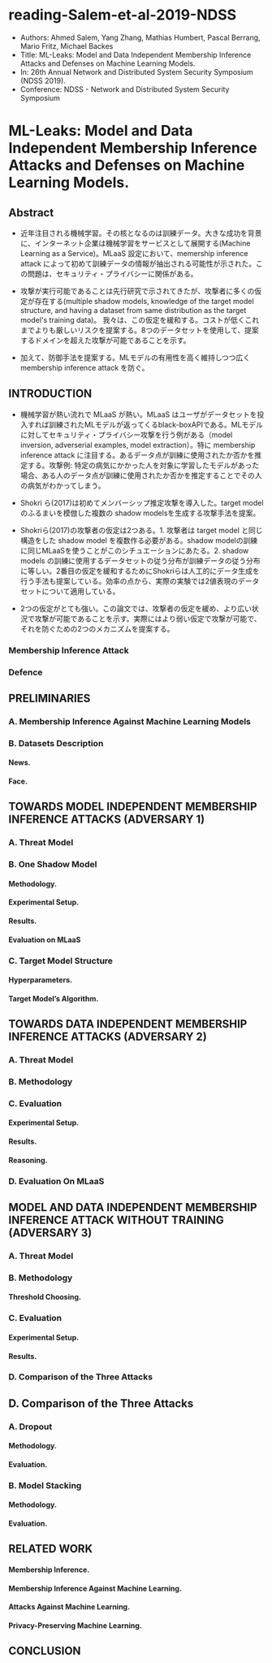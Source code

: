# reading-Salem-et-al-2019-NDSS

- Authors: Ahmed Salem, Yang Zhang, Mathias Humbert, Pascal Berrang, Mario Fritz, Michael Backes
- Title: ML-Leaks: Model and Data Independent Membership Inference Attacks and Defenses on Machine Learning Models.
- In: 26th Annual Network and Distributed System Security Symposium (NDSS 2019).
- Conference: NDSS - Network and Distributed System Security Symposium

# ML-Leaks: Model and Data Independent Membership Inference Attacks and Defenses on Machine Learning Models.

## Abstract

- 近年注目される機械学習。その核となるのは訓練データ。大きな成功を背景に、インターネット企業は機械学習をサービスとして展開する(Machine Learning as a Service)。MLaaS 設定において、memership inference attack によって初めて訓練データの情報が抽出される可能性が示された。この問題は、セキュリティ・プライバシーに関係がある。

- 攻撃が実行可能であることは先行研究で示されてきたが、攻撃者に多くの仮定が存在する(multiple shadow models, knowledge of the target model structure, and having a dataset from same distribution as the target model's training data)。 我々は、この仮定を緩和する。コストが低くこれまでよりも厳しいリスクを提案する。8つのデータセットを使用して、提案するドメインを超えた攻撃が可能であることを示す。

- 加えて、防御手法を提案する。MLモデルの有用性を高く維持しつつ広く membership inference attack を防ぐ。

## INTRODUCTION

- 機械学習が熱い流れで MLaaS が熱い。MLaaS はユーザがデータセットを投入すれば訓練されたMLモデルが返ってくるblack-boxAPIである。MLモデルに対してセキュリティ・プライバシー攻撃を行う例がある（model inversion, adverserial examples, model extraction）。特に membership inference attack に注目する。あるデータ点が訓練に使用されたか否かを推定する。攻撃例: 特定の病気にかかった人を対象に学習したモデルがあった場合、ある人のデータ点が訓練に使用されたか否かを推定することでその人の病気がわかってしまう。

- Shokri ら(2017)は初めてメンバーシップ推定攻撃を導入した。target modelのふるまいを模倣した複数の shadow modelsを生成する攻撃手法を提案。

- Shokriら(2017)の攻撃者の仮定は2つある。1. 攻撃者は target model と同じ構造をした shadow model を複数作る必要がある。shadow modelの訓練に同じMLaaSを使うことがこのシチュエーションにあたる。2. shadow models の訓練に使用するデータセットの従う分布が訓練データの従う分布に等しい。2番目の仮定を緩和するためにShokriらは人工的にデータ生成を行う手法も提案している。効率の点から、実際の実験では2値表現のデータセットについて適用している。

- 2つの仮定がとても強い。この論文では、攻撃者の仮定を緩め、より広い状況で攻撃が可能であることを示す。実際にはより弱い仮定で攻撃が可能で、それを防ぐための2つのメカニズムを提案する。

### Membership Inference Attack

### Defence

## PRELIMINARIES

### A. Membership Inference Against Machine Learning Models

### B. Datasets Description

#### News.

#### Face.

## TOWARDS MODEL INDEPENDENT MEMBERSHIP INFERENCE ATTACKS (ADVERSARY 1)

### A. Threat Model

### B. One Shadow Model

#### Methodology.

#### Experimental Setup.

#### Results.

#### Evaluation on MLaaS

### C. Target Model Structure

#### Hyperparameters.

#### Target Model’s Algorithm.

## TOWARDS DATA INDEPENDENT MEMBERSHIP INFERENCE ATTACKS (ADVERSARY 2)

### A. Threat Model

### B. Methodology

### C. Evaluation

#### Experimental Setup.

#### Results.

#### Reasoning.

### D. Evaluation On MLaaS

## MODEL AND DATA INDEPENDENT MEMBERSHIP INFERENCE ATTACK WITHOUT TRAINING (ADVERSARY 3)

### A. Threat Model

### B. Methodology

#### Threshold Choosing.

### C. Evaluation

#### Experimental Setup.

#### Results.

### D. Comparison of the Three Attacks

## D. Comparison of the Three Attacks

### A. Dropout

#### Methodology.

#### Evaluation.

### B. Model Stacking

#### Methodology.

#### Evaluation.

## RELATED WORK

#### Membership Inference. 

#### Membership Inference Against Machine Learning.

#### Attacks Against Machine Learning.

#### Privacy-Preserving Machine Learning. 

## CONCLUSION
